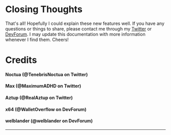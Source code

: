 # Closing Thoughts

That's all! Hopefully I could explain these new features well. If you have any questions or things to share, please contact me through my [Twitter](https://twitter.com/TenebrisNoctua) or [DevForum](https://devforum.roblox.com/u/tenebrisnoctua/).
I may update this documentation with more information whenever I find them. Cheers!

# Credits

#### Noctua (@TenebrisNoctua on Twitter)
#### Max (@MaximumADHD on Twitter)
#### Aztup (@RealAztup on Twitter)
#### x64 (@WalletOverflow on DevForum)
#### welblander (@welblander on DevForum)

-----
